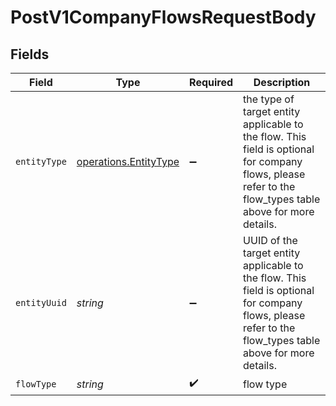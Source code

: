 # PostV1CompanyFlowsRequestBody


## Fields

| Field                                                                                                                                                    | Type                                                                                                                                                     | Required                                                                                                                                                 | Description                                                                                                                                              |
| -------------------------------------------------------------------------------------------------------------------------------------------------------- | -------------------------------------------------------------------------------------------------------------------------------------------------------- | -------------------------------------------------------------------------------------------------------------------------------------------------------- | -------------------------------------------------------------------------------------------------------------------------------------------------------- |
| `entityType`                                                                                                                                             | [operations.EntityType](../../models/operations/entitytype.md)                                                                                           | :heavy_minus_sign:                                                                                                                                       | the type of target entity applicable to the flow. This field is optional for company flows, please refer to the flow_types table above for more details. |
| `entityUuid`                                                                                                                                             | *string*                                                                                                                                                 | :heavy_minus_sign:                                                                                                                                       | UUID of the target entity applicable to the flow. This field is optional for company flows, please refer to the flow_types table above for more details. |
| `flowType`                                                                                                                                               | *string*                                                                                                                                                 | :heavy_check_mark:                                                                                                                                       | flow type                                                                                                                                                |